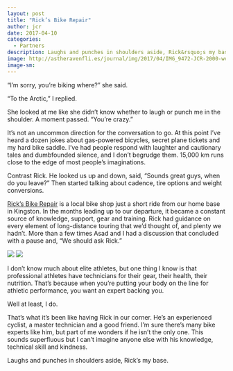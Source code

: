 ```yaml
---
layout: post
title: "Rick’s Bike Repair"
author: jcr
date: 2017-04-10
categories:
  - Partners
description: Laughs and punches in shoulders aside, Rick&rsquo;s my base.
image: http://astheravenfli.es/journal/img/2017/04/IMG_9472-JCR-2000-web.jpg
image-sm:
---
```

&ldquo;I&rsquo;m sorry, you&rsquo;re biking where?&rdquo; she said.

&ldquo;To the Arctic,&rdquo; I replied.

She looked at me like she didn&rsquo;t know whether to laugh or punch me in the shoulder. A moment passed. &ldquo;You&rsquo;re crazy.&rdquo;

It&rsquo;s not an uncommon direction for the conversation to go. At this point I&rsquo;ve heard a dozen jokes about gas-powered bicycles, secret plane tickets and my hard bike saddle. I&rsquo;ve had people respond with laughter and cautionary tales and dumbfounded silence, and I don&rsquo;t begrudge them. 15,000 km runs close to the edge of most people&rsquo;s imaginations.

Contrast Rick. He looked us up and down, said, &ldquo;Sounds great guys, when do you leave?&rdquo; Then started talking about cadence, tire options and weight conversions.

<a href="http://ricksbikerepair.ca" target="blank">Rick&rsquo;s Bike Repair</a> is a local bike shop just a short ride from our home base in Kingston. In the months leading up to our departure, it became a constant source of knowledge, support, gear and training. Rick had guidance on every element of long-distance touring that we&rsquo;d thought of, and plenty we hadn&rsquo;t. More than a few times Asad and I had a discussion that concluded with a pause and, &ldquo;We should ask Rick.&rdquo;

<img src="http://astheravenfli.es/journal/img/2017/04/IMG_9476-JCR-2000-web.jpg">
<img src="http://astheravenfli.es/journal/img/2017/04/IMG_9457-JCR-2000-web.jpg">

I don&rsquo;t know much about elite athletes, but one thing I know is that professional athletes have technicians for their gear, their health, their nutrition. That&rsquo;s because when you&rsquo;re putting your body on the line for athletic performance, you want an expert backing you.

Well at least, I do.

That&rsquo;s what it&rsquo;s been like having Rick in our corner. He&rsquo;s an experienced cyclist, a master technician and a good friend. I&rsquo;m sure there&rsquo;s many bike experts like him, but part of me wonders if he isn&rsquo;t the only one. This sounds superfluous but I can&rsquo;t imagine anyone else with his knowledge, technical skill and kindness.

Laughs and punches in shoulders aside, Rick&rsquo;s my base.